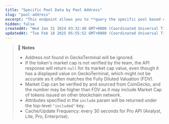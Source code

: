 ```yaml
---
title: "Specific Pool Data by Pool Address"
slug: "pool-address"
excerpt: "This endpoint allows you to **query the specific pool based on the provided network and pool address**"
hidden: false
createdAt: "Wed Jan 31 2024 03:32:40 GMT+0000 (Coordinated Universal Time)"
updatedAt: "Tue Feb 18 2025 05:55:52 GMT+0000 (Coordinated Universal Time)"
---
```

> 📘 **Notes**
> 
> - Address not found in GeckoTerminal will be ignored.
> - If the token's market cap is not verified by the team, the API response will return `null` for its market cap value, even though it has a displayed value on GeckoTerminal, which might not be accurate as it often matches the Fully Diluted Valuation (FDV).
> - Market Cap can be verified by and sourced from CoinGecko, and the number may be higher than FDV as it may include Market Cap of tokens issued on other blockchain network.
> - Attributes specified in the `include` param will be returned under the top-level `"included"` key.
> - Cache/Update Frequency: every 30 seconds for Pro API (Analyst, Lite, Pro, Enterprise).
